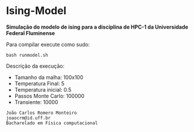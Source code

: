 # Ising-Model

**Simulação do modelo de ising para a disciplina de HPC-1 da Universidade Federal Fluminense**

Para compilar execute como sudo:
```
bash runmodel.sh
```

Descrição da execução:
- Tamanho da malha: 100x100
- Temperatura Final: 5
- Temperatura inicial: 0.5
- Passos Monte Carlo: 100000
- Transiente: 10000


```
João Carlos Romero Monteiro
joaocrm@id.uff.br
Bacharelado em Física computacional
```